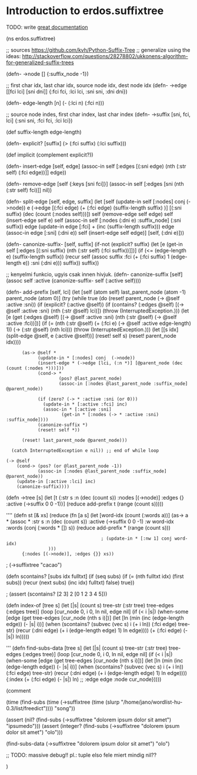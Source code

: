 # Introduction to erdos.suffixtree

TODO: write [great documentation](http://jacobian.org/writing/what-to-write/)




(ns erdos.suffixtree)

;; sources https://github.com/kvh/Python-Suffix-Tree
;; generalize using the ideas: http://stackoverflow.com/questions/28278802/ukkonens-algorithm-for-generalized-suffix-trees

(defn- ->node []
  {:suffix_node -1})

;; first char idx, last char idx, source node idx, dest node idx
(defn- ->edge [[fci lci] [sni dni]]
  {:fci fci, :lci lci, :sni sni, :dni dni})

(defn- edge-length [n]
  (- (:lci n) (:fci n)))

;; source node indes, first char index, last char index
(defn- ->suffix [sni, fci, lci]
  {:sni sni, :fci fci, :lci lci})

(def suffix-length edge-length)

(defn- explicit? [suffix]
  (> (:fci suffix) (:lci suffix)))

(def implicit (complement explicit?))

(defn- insert-edge [self, edge]
  (assoc-in self [:edges [(:sni edge) (nth (:str self) (:fci edge))]] edge))

(defn- remove-edge [self {:keys [sni fci]}]
  (assoc-in self [:edges [sni (nth (:str self) fci)]] nil))

(defn- split-edge [self, edge, suffix]
  (let [self (update-in self [:nodes] conj (->node))
        e (->edge [(:fci edge)    (+ (:fci edge) (suffix-length suffix) )]
                  [(:sni suffix)  (dec (count (:nodes self)))])
        self (remove-edge self edge)
        self (insert-edge self e)
        self (assoc-in self [:nodes (:dni e) :suffix_node] (:sni suffix))
        edge (update-in edge [:fci] + (inc (suffix-length suffix)))
        edge (assoc-in edge [:sni] (:dni e))
        self (insert-edge self edge)]
    [self, (:dni e)]))

(defn- canonize-suffix- [self, suffix]
  (if-not (explicit? suffix)
    (let [e (get-in self [:edges [(:sni suffix) (nth (:str self) (:fci suffix))]])]
      (if (<= (edge-length e) (suffix-length suffix))
        (recur self
               (assoc suffix
                 :fci (+ (:fci suffix) 1 (edge-length e))
                 :sni (:dni e)))
        suffix))
    suffix))

;; kenyelmi funkcio, ugyis csak innen hivjuk.
(defn- canonize-suffix [self]
  (assoc self :active (canonize-suffix- self (:active self))))


(defn- add-prefix [self, lci]
  (let [self (atom self)
        last_parent_node (atom -1)
        parent_node (atom 0)]
    (try
      (while true
        (do
          (reset! parent_node (-> @self :active :sni))
          (if (explicit? (:active @self))
            (if (contains? (:edges @self) [(-> @self :active :sni) (nth (:str @self) lci)])
              (throw (InterruptedException.)))
            (let [e (get (:edges @self) [(-> @self :active :sni) (nth (:str @self) (-> @self :active :fci))])]
              (if (= (nth (:str @self) (+ (:fci e) (-> @self :active edge-length) 1))
                     (-> (:str @self) (nth lci)))
                (throw (InterruptedException.)))
              (let [[s idx] (split-edge @self, e (:active @self))]
                (reset! self s)
                (reset! parent_node idx))))

          (as-> @self *
                (update-in * [:nodes] conj  (->node))
                (insert-edge * (->edge [lci, (:n *)] [@parent_node (dec (count (:nodes *)))]))
                (cond-> *
                        (pos? @last_parent_node)
                        (assoc-in [:nodes @last_parent_node :suffix_node] @parent_node))

                (if (zero? (-> * :active :sni (or 0)))
                  (update-in * [:active :fci] inc)
                  (assoc-in * [:active :sni]
                         (get-in * [:nodes (-> * :active :sni) :suffix_node])))
                (canonize-suffix *)
                (reset! self *))

          (reset! last_parent_node @parent_node)))

      (catch InterruptedException e nil)) ;; end of while loop

    (-> @self
        (cond-> (pos? (or @last_parent_node -1))
                (assoc-in [:nodes @last_parent_node :suffix_node] @parent_node))
        (update-in [:active :lci] inc)
        (canonize-suffix))))

(defn ->tree [s]
  (let [t {:str s
           :n (dec (count s))
           :nodes [(->node)]
           :edges {}
           :active (->suffix 0 0 -1)}]
    (reduce add-prefix t (range (count s)))))



''''
(defn st [& xs]
  (reduce (fn [a s]
            (let [word-idx (count (:words a))]
              (as-> a *
                    (assoc *
                      :str s
                      :n       (dec (count s))
                      :active  (->suffix 0 0 -1)
                      :w     word-idx
                      :words (conj (:words * []) s))
                    (reduce add-prefix * (range (count s)))


                                        ; (update-in * [:nw 1] conj word-idx)
                    )))
          {:nodes [(->node)], :edges {}} xs))

; (->suffixtree "cacao")


(defn scontains? [subs idx fulltxt]
  (if (seq subs)
    (if (= (nth fulltxt idx) (first subs))
      (recur (next subs) (inc idx) fulltxt)
      false)
    true))

; (assert (scontains? [2 3] 2 [0 1 2 3 4 5]))


(defn index-of [tree s]
  (let [|s| (count s)
        tree-str (:str tree) tree-edges (:edges tree)]
    (loop [cur_node 0, i 0, ln nil, edge nil]
      (if (< i |s|)
        (when-some [edge (get tree-edges [cur_node (nth s i)])]
          (let [ln (min (inc (edge-length edge)) (- |s| i))]
            (when (scontains? (subvec (vec s) i (+ i ln))
                              (:fci edge) tree-str)
              (recur (:dni edge) (+ i (edge-length edge) 1) ln edge))))
        (+ (:fci edge) (- |s|) ln)))))


'''
(defn find-subs-data [tree s]
  (let [|s| (count s)
        tree-str (:str tree) tree-edges (:edges tree)]
    (loop [cur_node 0, i 0, ln nil, edge nil]
      (if (< i |s|)
        (when-some [edge (get tree-edges [cur_node (nth s i)])]
          (let [ln (min (inc (edge-length edge)) (- |s| i))]
            (when (scontains? (subvec (vec s) i (+ i ln))
                              (:fci edge) tree-str)
              (recur (:dni edge) (+ i (edge-length edge) 1) ln edge))))
        {:index (+ (:fci edge) (- |s|) ln)
         ;; :edge edge
         :node cur_node}))))

(comment

  (time (find-subs (time (->suffixtree (time (slurp "/home/jano/wordlist-hu-0.3/list/freedict"))))
                   "song"))






(assert (nil? (find-subs (->suffixtree "dolorem ipsum dolor sit amet") "ipsumedo")))
(assert (integer? (find-subs (->suffixtree "dolorem ipsum dolor sit amet") "olo")))

(find-subs-data (->suffixtree "dolorem ipsum dolor sit amet") "olo")

;; TODO: massive debug!! pl.: tuple elso fele miert mindig nil??


  )
